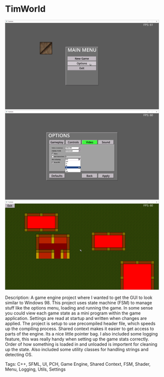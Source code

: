 # TimWorld
![Main menu](TimWorld-main-menu.png)
![Video menu](TimWorld-options-video.png)
![Ingame demo](TimWorld-game-running.png)

Description:
A game engine project where I wanted to get the GUI to look similar to Windows 98. This project uses state machine (FSM) to manage stuff like the options menu, loading and running the game. In some sense you could view each game state as a mini program within the game application. Settings are read at startup and written when changes are applied. The project is setup to use precompiled header file, which speeds up the compiling process. Shared context makes it easier to get access to parts of the engine. Its a nice little pointer bag. I also included some logging feature, this was really handy when setting up the game stats correctly. Order of how something is loaded in and unloaded is importent for cleaning up the state. Also included some utility classes for handling strings and detecting OS.

Tags: C++, SFML, UI, PCH, Game Engine, Shared Context, FSM, Shader, Menu, Logging, Utils, Settings
